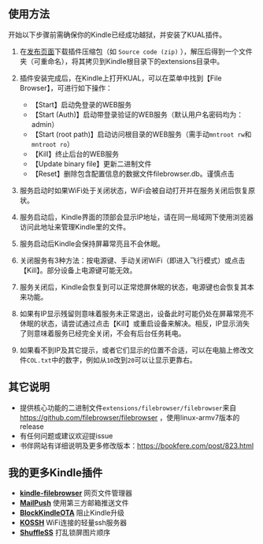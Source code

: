 ## 使用方法
开始以下步骤前需确保你的Kindle已经成功越狱，并安装了KUAL插件。
1. 在[发布页面](https://github.com/guo-yong-zhi/kindle-filebrowser/releases)下载插件压缩包（如 `Source code (zip)` ），解压后得到一个文件夹（可重命名），将其拷贝到Kindle根目录下的extensions目录中。
2. 插件安装完成后，在Kindle上打开KUAL，可以在菜单中找到【File Browser】，可进行如下操作：
    * 【Start】启动免登录的WEB服务  
    * 【Start (Auth)】启动带登录验证的WEB服务（默认用户名密码均为：admin）  
    * 【Start (root path)】启动访问根目录的WEB服务（需手动`mntroot rw`和`mntroot ro`）  
    * 【Kill】终止后台的WEB服务
    * 【Update binary file】更新二进制文件 
    * 【Reset】删除包含配置信息的数据文件filebrowser.db。谨慎点击  

3. 服务启动时如果WiFi处于关闭状态，WiFi会被自动打开并在服务关闭后恢复原状。
4. 服务启动后，Kindle界面的顶部会显示IP地址，请在同一局域网下使用浏览器访问此地址来管理Kindle里的文件。
5. 服务启动后Kindle会保持屏幕常亮且不会休眠。
6. 关闭服务有3种方法：按电源键、手动关闭WiFi（即进入飞行模式）或点击【Kill】。部分设备上电源键可能无效。
7. 服务关闭后，Kindle会恢复到可以正常熄屏休眠的状态，电源键也会恢复其本来功能。
8. 如果有IP显示残留则意味着服务未正常退出，设备此时可能仍处在屏幕常亮不休眠的状态，请尝试通过点击【Kill】或重启设备来解决。相反，IP显示消失了则意味着服务已经完全关闭，不会有后台任务耗电。
9. 如果看不到IP及其它提示，或者它们显示的位置不合适，可以在电脑上修改文件`COL.txt`中的数字，例如从`10`改到`20`可以让显示更靠右。
## 其它说明
* 提供核心功能的二进制文件`extensions/filebrowser/filebrowser`来自 https://github.com/filebrowser/filebrowser ，使用linux-armv7版本的release  
* 有任何问题或建议欢迎提issue
* 书伴网站有详细说明及更多修改版本：https://bookfere.com/post/823.html
## 我的更多Kindle插件
* [**kindle-filebrowser**](https://github.com/guo-yong-zhi/kindle-filebrowser) 网页文件管理器 
* [**MailPush**](https://github.com/guo-yong-zhi/MailPush) 使用第三方邮箱推送文件
* [**BlockKindleOTA**](https://github.com/guo-yong-zhi/BlockKindleOTA) 阻止Kindle升级
* [**KOSSH**](https://github.com/guo-yong-zhi/KOSSH) WiFi连接的轻量ssh服务器
* [**ShuffleSS**](https://github.com/guo-yong-zhi/ShuffleSS) 打乱锁屏图片顺序
